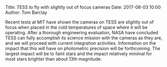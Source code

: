 Title: TESS to fly with slightly out of focus cameras
Date: 2017-08-03 10:00
Author: Tom Barclay

Recent tests at MIT have shown the cameras on TESS are slightly out of focus when placed in the cold temperatures of space where it will be operating. After a thorough engineering evaluation, NASA have concluded TESS can fully accomplish its science mission with the cameras as they are, and we will proceed with current integration activities. Information on the impact that this will have on photometric precision will be forthcoming. The largest impact will be to faint stars and the impact relatively minimal for most stars brighter than about 13th magnitude.
